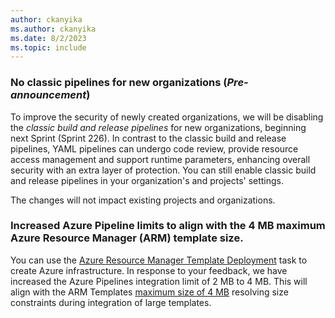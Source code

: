```yaml
---
author: ckanyika
ms.author: ckanyika
ms.date: 8/2/2023
ms.topic: include
---
```


### No classic pipelines for new organizations (_Pre-announcement_)

To improve the security of newly created organizations, we will be disabling the _classic build and release pipelines_ for new organizations, beginning next Sprint (Sprint 226). In contrast to the classic build and release pipelines, YAML pipelines can undergo code review, provide resource access management and support runtime parameters, enhancing overall security with an extra layer of protection. You can still enable classic build and release pipelines in your organization's and projects' settings.

The changes will not impact existing projects and organizations.

### Increased Azure Pipeline limits to align with the 4 MB maximum Azure Resource Manager (ARM) template size. 

You can use the [Azure Resource Manager Template Deployment](/azure/devops/pipelines/tasks/reference/azure-resource-manager-template-deployment-v3?view=azure-pipelines&preserve-view=true) task to create Azure infrastructure. In response to your feedback, we have increased the Azure Pipelines integration limit of 2 MB to 4 MB. This will align with the ARM Templates [maximum size of 4 MB](/azure/azure-resource-manager/templates/best-practices#template-limits) resolving size constraints during integration of large templates.

